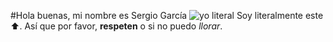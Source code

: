 #Hola buenas, mi nombre es Sergio García
![yo literal](https://t2.gstatic.com/licensed-image?q=tbn:ANd9GcRS7Outpkdd8Ir9TmzQnF5HxJr6nIhJIl2Cgp0mkLtlzF4zSRCx5Wa2bbKkgkUbp741Rso7ZYl90gzJmke9bkE)
Soy literalmente este ⬆️. Así que por favor, **respeten** o si no puedo *llorar*.
